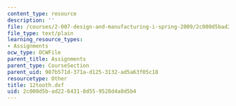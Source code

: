 ```yaml
---
content_type: resource
description: ''
file: /courses/2-007-design-and-manufacturing-i-spring-2009/2c000d5bad2264318d559528d4a8d5b4_12tooth.dxf
file_type: text/plain
learning_resource_types:
- Assignments
ocw_type: OCWFile
parent_title: Assignments
parent_type: CourseSection
parent_uid: 987b571d-371a-d125-3132-ad5a63f05c18
resourcetype: Other
title: 12tooth.dxf
uid: 2c000d5b-ad22-6431-8d55-9528d4a8d5b4
---
```

